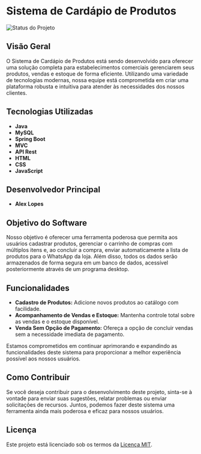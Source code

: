 # Sistema de Cardápio de Produtos

![Status do Projeto](https://img.shields.io/badge/Status-Em%20Desenvolvimento-yellow)

## Visão Geral

O Sistema de Cardápio de Produtos está sendo desenvolvido para oferecer uma solução completa para estabelecimentos comerciais gerenciarem seus produtos, vendas e estoque de forma eficiente. Utilizando uma variedade de tecnologias modernas, nossa equipe está comprometida em criar uma plataforma robusta e intuitiva para atender às necessidades dos nossos clientes.

## Tecnologias Utilizadas

- **Java**
- **MySQL**
- **Spring Boot**
- **MVC**
- **API Rest**
- **HTML**
- **CSS**
- **JavaScript**

## Desenvolvedor Principal

- **Alex Lopes**

## Objetivo do Software

Nosso objetivo é oferecer uma ferramenta poderosa que permita aos usuários cadastrar produtos, gerenciar o carrinho de compras com múltiplos itens e, ao concluir a compra, enviar automaticamente a lista de produtos para o WhatsApp da loja. Além disso, todos os dados serão armazenados de forma segura em um banco de dados, acessível posteriormente através de um programa desktop.

## Funcionalidades

- **Cadastro de Produtos:** Adicione novos produtos ao catálogo com facilidade.
- **Acompanhamento de Vendas e Estoque:** Mantenha controle total sobre as vendas e o estoque disponível.
- **Venda Sem Opção de Pagamento:** Ofereça a opção de concluir vendas sem a necessidade imediata de pagamento.

Estamos comprometidos em continuar aprimorando e expandindo as funcionalidades deste sistema para proporcionar a melhor experiência possível aos nossos usuários.

## Como Contribuir

Se você deseja contribuir para o desenvolvimento deste projeto, sinta-se à vontade para enviar suas sugestões, relatar problemas ou enviar solicitações de recursos. Juntos, podemos fazer deste sistema uma ferramenta ainda mais poderosa e eficaz para nossos usuários.

## Licença

Este projeto está licenciado sob os termos da [Licença MIT](https://opensource.org/licenses/MIT).
